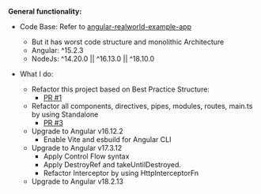 **General functionality:**

- Code Base: Refer to [angular-realworld-example-app ](https://github.com/gothinkster/angular-realworld-example-app)
    + But it has worst code structure and monolithic Architecture
    + Angular: ^15.2.3
    + NodeJs: ^14.20.0 || ^16.13.0 || ^18.10.0

- What I do:
    + Refactor this project based on Best Practice Structure:
        + [PR #1](https://github.com/trungtrong/angular-realworld-example-upgrades/pull/1)
    + Refactor all components, directives, pipes, modules, routes, main.ts by using Standalone
        + [PR #3](https://github.com/trungtrong/angular-realworld-example-upgrades/pull/3)
    + Upgrade to Angular v16.12.2
        + Enable Vite and esbuild for Angular CLI
    + Upgrade to Angular v17.3.12
        + Apply Control Flow syntax
        + Apply DestroyRef and takeUntilDestroyed.
        + Refactor Interceptor by using HttpInterceptorFn
    + Upgrade to Angular v18.2.13
